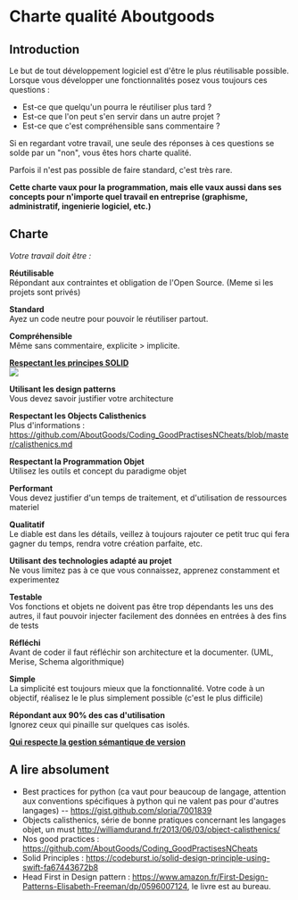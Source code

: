 # Charte qualité Aboutgoods

## Introduction
Le but de tout développement logiciel est d'être le plus réutilisable possible. Lorsque vous développer une fonctionnalités posez vous toujours ces questions :
* Est-ce que quelqu'un pourra le réutiliser plus tard ?
* Est-ce que l'on peut s'en servir dans un autre projet ?
* Est-ce que c'est compréhensible sans commentaire ?

Si en regardant votre travail, une seule des réponses à ces questions se solde par un "non", vous êtes hors charte qualité.

Parfois il n'est pas possible de faire standard, c'est très rare.

**Cette charte vaux pour la programmation, mais elle vaux aussi dans ses concepts pour n'importe quel travail en entreprise (graphisme, administratif, ingenierie logiciel, etc.)**

## Charte

*Votre travail doit être :*

**Réutilisable**  
Répondant aux contraintes et obligation de l'Open Source. (Meme si les projets sont privés)

**Standard**  
Ayez un code neutre pour pouvoir le réutiliser partout.

**Compréhensible**   
Même sans commentaire, explicite > implicite.

[**Respectant les principes SOLID**](https://github.com/AboutGoods/Coding_GoodPractisesNCheats/blob/master/calisthenics.md#le-principe-solid)   
![](https://cdn-images-1.medium.com/max/1600/1*yO6YGExWLJl5VOUL61xXvQ.jpeg)

**Utilisant les design patterns**  
Vous devez savoir justifier votre architecture

**Respectant les Objects Calisthenics**  
Plus d'informations : https://github.com/AboutGoods/Coding_GoodPractisesNCheats/blob/master/calisthenics.md

**Respectant la Programmation Objet**  
Utilisez les outils et concept du paradigme objet

**Performant**  
Vous devez justifier d'un temps de traitement, et d'utilisation de ressources materiel

**Qualitatif**  
Le diable est dans les détails, veillez à toujours rajouter ce petit truc qui fera gagner du temps, rendra votre création parfaite, etc.

**Utilisant des technologies adapté au projet**  
Ne vous limitez pas à ce que vous connaissez, apprenez constamment et experimentez

**Testable**  
Vos fonctions et objets ne doivent pas être trop dépendants les uns des autres, il faut pouvoir injecter facilement des données en entrées à des fins de tests

**Réfléchi**  
Avant de coder il faut réfléchir son architecture et la documenter. (UML, Merise, Schema algorithmique)

**Simple**  
La simplicité est toujours mieux que la fonctionnalité. Votre code à un objectif, réalisez le le plus simplement possible (c'est le plus difficile)  

**Répondant aux 90% des cas d'utilisation**  
Ignorez ceux qui pinaille sur quelques cas isolés.

[**Qui respecte la gestion sémantique de version**](https://github.com/AboutGoods/Coding_GoodPractisesNCheats/blob/master/calisthenics.md#gestion-s%C3%A9mantique-de-version)

## A lire absolument
* Best practices for python (ca vaut pour beaucoup de langage, attention aux conventions spécifiques à python qui ne valent pas pour d'autres langages) -- https://gist.github.com/sloria/7001839
* Objects calisthenics, série de bonne pratiques concernant les langages objet, un must http://williamdurand.fr/2013/06/03/object-calisthenics/
* Nos good practices :  https://github.com/AboutGoods/Coding_GoodPractisesNCheats
* Solid Principles : https://codeburst.io/solid-design-principle-using-swift-fa67443672b8
* Head First in Design pattern : https://www.amazon.fr/First-Design-Patterns-Elisabeth-Freeman/dp/0596007124, le livre est au bureau.
